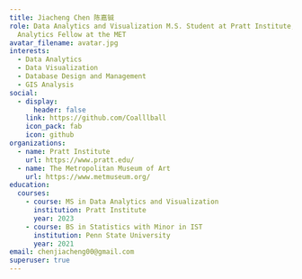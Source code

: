 ```yaml
---
title: Jiacheng Chen 陈嘉铖
role: Data Analytics and Visualization M.S. Student at Pratt Institute, Data
  Analytics Fellow at the MET
avatar_filename: avatar.jpg
interests:
  - Data Analytics
  - Data Visualization
  - Database Design and Management
  - GIS Analysis
social:
  - display:
      header: false
    link: https://github.com/Coalllball
    icon_pack: fab
    icon: github
organizations:
  - name: Pratt Institute
    url: https://www.pratt.edu/
  - name: The Metropolitan Museum of Art
    url: https://www.metmuseum.org/
education:
  courses:
    - course: MS in Data Analytics and Visualization
      institution: Pratt Institute
      year: 2023
    - course: BS in Statistics with Minor in IST
      institution: Penn State University
      year: 2021
email: chenjiacheng00@gmail.com
superuser: true
---
```

